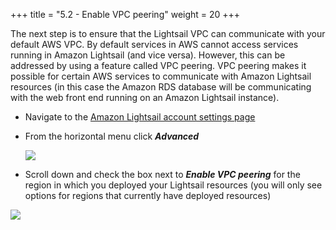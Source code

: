 +++
title = "5.2 - Enable VPC peering"
weight = 20
+++

The next step is to ensure that the Lightsail VPC can communicate with your default AWS VPC. By default services in AWS cannot access services running in Amazon Lightsail (and vice versa). However, this can be addressed by using a feature called VPC peering. VPC peering makes it possible for certain AWS services to communicate with Amazon Lightsail resources (in this case the Amazon RDS database will be communicating with the web front end running on an Amazon Lightsail instance).

* Navigate to the <a href="https://lightsail.aws.amazon.com/ls/webapp/account/profile" target="_blank">Amazon Lightsail account settings page</a> 

* From the horizontal menu click ***Advanced***

    ![](../../images/vpc-peering-advanced.jpg?classes=border)

* Scroll down and check the box next to ***Enable VPC peering*** for the region in which you deployed your Lightsail resources (you will only see options for regions that currently have deployed resources)

![](../../images/enable-vpc-peering.jpg?classes=border)